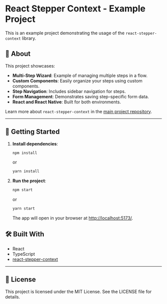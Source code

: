 # React Stepper Context - Example Project

This is an example project demonstrating the usage of the `react-stepper-context` library.

## 📖 About

This project showcases:
- **Multi-Step Wizard**: Example of managing multiple steps in a flow.
- **Custom Components**: Easily organize your steps using custom components.
- **Step Navigation**: Includes sidebar navigation for steps.
- **Form Management**: Demonstrates saving step-specific form data.
- **React and React Native**: Built for both environments.

Learn more about `react-stepper-context` in the [main project repository](https://github.com/mrTurkay/react-stepper-context).

---


## 🚀 Getting Started

1. **Install dependencies**:
   ```bash
   npm install
   ```
   or
   ```bash
   yarn install
   ```

2. **Run the project**:
   ```bash
   npm start
   ```
   or
   ```bash
   yarn start
   ```

   The app will open in your browser at [http://localhost:5173/](http://localhost:5173).

## 🛠 Built With

- React
- TypeScript
- [react-stepper-context](https://www.npmjs.com/package/react-stepper-context)

---

## 📄 License

This project is licensed under the MIT License. See the LICENSE file for details.
